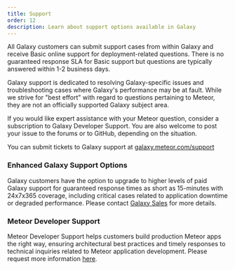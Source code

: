 ```yaml
---
title: Support
order: 12
description: Learn about support options available in Galaxy
---
```


All Galaxy customers can submit support cases from within Galaxy and receive Basic online support for deployment-related questions. There is no guaranteed response SLA for Basic support but questions are typically answered within 1-2 business days.  

Galaxy support is dedicated to resolving Galaxy-specific issues and troubleshooting cases where Galaxy's performance may be at fault. While we strive for "best effort" with regard to questions pertaining to Meteor, they are not an officially supported Galaxy subject area. 

If you would like expert assistance with your Meteor question, consider a subscription to Galaxy Developer Support. You are also welcome to post your issue to the forums or to GitHub, depending on the situation.

You can submit tickets to Galaxy support at [galaxy.meteor.com/support](https://galaxy.meteor.com/support)

<h3 id="Enhanced Galaxy Support Options">Enhanced Galaxy Support Options</h3>

Galaxy customers have the option to upgrade to higher levels of paid Galaxy support for guaranteed response times as short as 15-minutes with 24x7x365 coverage, including critical cases related to application downtime or degraded performance. Please contact [Galaxy Sales](mailto:galaxysales@meteor.com) for more details.

<h3 id="Meteor Developer Support">Meteor Developer Support</h3>

Meteor Developer Support helps customers build production Meteor apps the right way, ensuring architectural best practices and timely responses to technical inquiries related to Meteor application development. Please request more information [here](https://www.meteor.com/developer-support).

